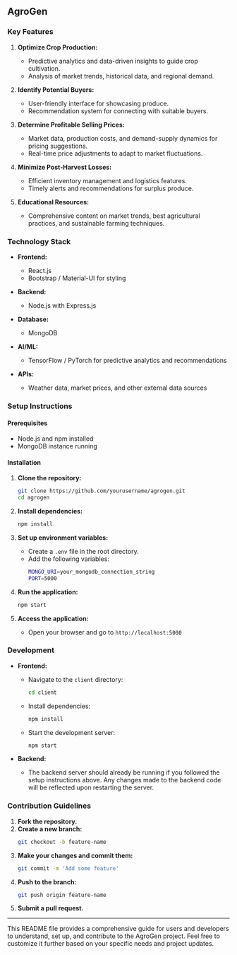 

##  AgroGen


### Key Features

1. **Optimize Crop Production:**
   - Predictive analytics and data-driven insights to guide crop cultivation.
   - Analysis of market trends, historical data, and regional demand.

2. **Identify Potential Buyers:**
   - User-friendly interface for showcasing produce.
   - Recommendation system for connecting with suitable buyers.

3. **Determine Profitable Selling Prices:**
   - Market data, production costs, and demand-supply dynamics for pricing suggestions.
   - Real-time price adjustments to adapt to market fluctuations.

4. **Minimize Post-Harvest Losses:**
   - Efficient inventory management and logistics features.
   - Timely alerts and recommendations for surplus produce.

5. **Educational Resources:**
   - Comprehensive content on market trends, best agricultural practices, and sustainable farming techniques.

### Technology Stack

- **Frontend:**
  - React.js
  - Bootstrap / Material-UI for styling

- **Backend:**
  - Node.js with Express.js

- **Database:**
  - MongoDB

- **AI/ML:**
  - TensorFlow / PyTorch for predictive analytics and recommendations

- **APIs:**
  - Weather data, market prices, and other external data sources

### Setup Instructions

#### Prerequisites
- Node.js and npm installed
- MongoDB instance running

#### Installation

1. **Clone the repository:**
   ```sh
   git clone https://github.com/yourusername/agrogen.git
   cd agrogen
   ```

2. **Install dependencies:**
   ```sh
   npm install
   ```

3. **Set up environment variables:**
   - Create a `.env` file in the root directory.
   - Add the following variables:
     ```sh
     MONGO_URI=your_mongodb_connection_string
     PORT=5000
     ```

4. **Run the application:**
   ```sh
   npm start
   ```

5. **Access the application:**
   - Open your browser and go to `http://localhost:5000`

### Development

- **Frontend:**
  - Navigate to the `client` directory:
    ```sh
    cd client
    ```
  - Install dependencies:
    ```sh
    npm install
    ```
  - Start the development server:
    ```sh
    npm start
    ```

- **Backend:**
  - The backend server should already be running if you followed the setup instructions above. Any changes made to the backend code will be reflected upon restarting the server.

### Contribution Guidelines

1. **Fork the repository.**
2. **Create a new branch:**
   ```sh
   git checkout -b feature-name
   ```
3. **Make your changes and commit them:**
   ```sh
   git commit -m 'Add some feature'
   ```
4. **Push to the branch:**
   ```sh
   git push origin feature-name
   ```
5. **Submit a pull request.**


---

This README file provides a comprehensive guide for users and developers to understand, set up, and contribute to the AgroGen project. Feel free to customize it further based on your specific needs and project updates.
